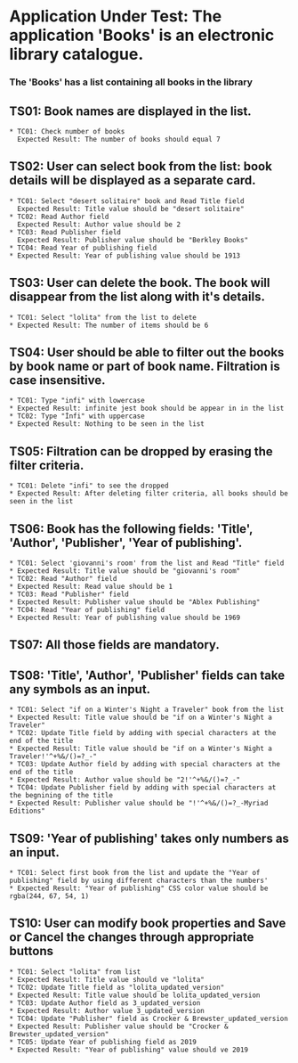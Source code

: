 # Application Under Test: The application 'Books' is an electronic library catalogue.

### The 'Books' has a list containing all books in the library

## TS01: Book names are displayed in the list.
	* TC01: Check number of books
	  Expected Result: The number of books should equal 7
## TS02: User can select book from the list: book details will be displayed as a separate card.
	* TC01: Select "desert solitaire" book and Read Title field
	  Expected Result: Title value should be "desert solitaire"
	* TC02: Read Author field
	  Expected Result: Author value should be 2
	* TC03: Read Publisher field
	  Expected Result: Publisher value should be "Berkley Books"
	* TC04: Read Year of publishing field
	* Expected Result: Year of publishing value should be 1913
## TS03: User can delete the book. The book will disappear from the list along with it's details.
	* TC01: Select "lolita" from the list to delete
	* Expected Result: The number of items should be 6
## TS04: User should be able to filter out the books by book name or part of book name. Filtration is case insensitive.
	* TC01: Type "infi" with lowercase
	* Expected Result: infinite jest book should be appear in in the list
	* TC02: Type "İnfi" with uppercase
	* Expected Result: Nothing to be seen in the list
## TS05: Filtration can be dropped by erasing the filter criteria.
	* TC01: Delete "infi" to see the dropped
	* Expected Result: After deleting filter criteria, all books should be seen in the list

## TS06: Book has the following fields: 'Title', 'Author', 'Publisher', 'Year of publishing'.
	* TC01: Select 'giovanni's room' from the list and Read "Title" field
	* Expected Result: Title value should be "giovanni's room"
	* TC02: Read "Author" field
	* Expected Result: Read value should be 1
	* TC03: Read "Publisher" field
	* Expected Result: Publisher value should be "Ablex Publishing"	
	* TC04: Read "Year of publishing" field
	* Expected Result: Year of publishing value should be 1969
## TS07: All those fields are mandatory.
## TS08: 'Title', 'Author', 'Publisher' fields can take any symbols as an input.
	* TC01: Select "if on a Winter's Night a Traveler" book from the list
	* Expected Result: Title value should be "if on a Winter's Night a Traveler"
	* TC02: Update Title field by adding with special characters at the end of the title
	* Expected Result: Title value should be "if on a Winter's Night a Traveler!'^+%&/()=?_-"
	* TC03: Update Author field by adding with special characters at the end of the title
	* Expected Result: Author value should be "2!'^+%&/()=?_-"
	* TC04: Update Publisher field by adding with special characters at the begnining of the title
	* Expected Result: Publisher value should be "!'^+%&/()=?_-Myriad Editions"
## TS09: 'Year of publishing' takes only numbers as an input.
	* TC01: Select first book from the list and update the "Year of publishing" field by using different characters than the numbers'
	* Expected Result: "Year of publishing" CSS color value should be rgba(244, 67, 54, 1)
## TS10: User can modify book properties and Save or Cancel the changes through appropriate buttons
	* TC01: Select "lolita" from list
	* Expected Result: Title value should ve "lolita"
	* TC02: Update Title field as "lolita_updated_version"
	* Expected Result: Title value should be lolita_updated_version
	* TC03: Update Author field as 3_updated_version
	* Expected Result: Author value 3_updated_version
	* TC04: Update "Publisher" field as Crocker & Brewster_updated_version
	* Expected Result: Publisher value should be "Crocker & Brewster_updated_version"
	* TC05: Update Year of publishing field as 2019
	* Expected Result: "Year of publishing" value should ve 2019
